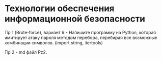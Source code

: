# Технологии обеспечения информационной безопасности

Пр 1 (Brute-force), вариант 6 - Напишите программу на Python, которая имитирует атаку пароля методом перебора, перебирая все возможные комбинации символов. (import string, itertools)

Пр 2 - md файл Pz2.

